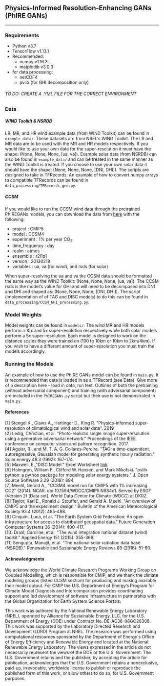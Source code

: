 ## Physics-Informed Resolution-Enhancing GANs (PhIRE GANs)
___
### Requirements
- Python v3.7
- TensorFlow v1.13.1
- Recommended:
    - numpy v1.16.3
    - matplotlib v3.0.3
- for data processing:
    - netCDF4
    - pvlib (for GHI decomposition only)
###### TO DO: CREATE A .YML FILE FOR THE CORRECT ENVIRONMENT
### Data

##### WIND Toolkit & NSRDB
LR, MR, and HR wind example data (from WIND Toolkit) can be found in `example_data/`. These datasets are from NREL's WIND Toolkit. The LR and MR data are to be used with the MR and HR models respectively. If you would like to use your own data for the super-resolution it must have the shape: (None, None, None, [ua, va]). Example solar data (from NSRDB) can also be found in `example_data/` and can be treated in the same manner as the WIND Toolkit is treated. If you choose to use your own solar data it should have the shape: (None, None, None, [DNI, DHI]).
The scripts are designed to take in TFRecords. An example of how to convert numpy arrays to compatible TFRecords can be found in `data_processing/TFRecords_gen.py`.

##### CCSM
If you would like to run the CCSM wind data through the pretrained PhIREGANs models, you can download the data from [here](https://esgf-node.llnl.gov/projects/esgf-llnl/) with the following:
- project : CMIP5
- model : CCSM4
- experiment : 1% per year CO<sub>2</sub>
- time_frequency : day
- realm : atmos
- ensemble : r2i1p1
- version : 20130218
- variables : ua, va (for wind), and rsds (for solar)

When super-resolving the ua and va the CCSM data should be formatted the same way as the WIND Toolkit: (None, None, None, [ua, va]). The CCSM rsds is the model's value for GHI and will need to be decomposed into DNI and DHI and shaped as: (None, None, None, [DNI, DHI]). The script (implementation of of TAG and DISC models) to do this can be found in `data_processing/CCSM_GHI_processing.py`.

### Model Weights
Model weights can be found in `models/`. The wind MR and HR models perform a 10x and 5x super-resolution respectively while both solar models perform a 5x super-resolution. Each model is designed to work on the distance scales they were trained on (100 to 10km or 10km to 2km/4km). If you wish to have a different amount of super-resolution you must train the models accordingly.

### Running the Models
An example of how to use the PhIRE GANs model can be found in `main.py`.
It is recommended that data is loaded in as a TFRecord (see Data).
Give more of a description here - load in data, run test.
Outlines of both the pretraining (without adversarial component) and training (with adversarial component) are included in the `PhIREGANs.py` script but their use is not demonstrated in `main.py`.

#### References
[1] Stengel K., Glaws A., Hettinger D., King R. "Physics-informed super-resolution of climatological wind and solar data". 2019  
[2] Ledig, Christian, et al. "Photo-realistic single image super-resolution using a generative adversarial network." Proceedings of the IEEE conference on computer vision and pattern recognition. 2017.  
[4] Aguiar, R., and M. T. A. G. Collares-Pereira. "TAG: a time-dependent, autoregressive, Gaussian model for generating synthetic hourly radiation." Solar energy 49.3 (1992): 167-174.  
[5] Maxwell, E.,"DISC Model." Excel Worksheet [link](https://www.nrel.gov/grid/solar-resource/disc.html)  
[6] Holmgren, William F., Clifford W. Hansen, and Mark Mikofski. "pvlib python: a python package for modeling solar energy systems." J. Open Source Software 3.29 (2018): 884.  
[7] Meehl, Gerald A., "CCSM4 model run for CMIP5 with 1\% increasing CO2" (2014). NCAR. doi:10.1594/WDCC/CMIP5.NRS4c1. Served by ESGF (Version 2) [Data set]. World Data Center for Climate (WDCC) at DKRZ.  
[8] Taylor, Karl E., Ronald J. Stouffer, and Gerald A. Meehl. "An overview of CMIP5 and the experiment design." Bulletin of the American Meteorological Society 93.4 (2012): 485-498.  
[9] Cinquini, Luca, et al. "The Earth System Grid Federation: An open infrastructure for access to distributed geospatial data." Future Generation Computer Systems 36 (2014): 400-417.  
[10] Draxl, Caroline, et al. "The wind integration national dataset (wind) toolkit." Applied Energy 151 (2015): 355-366.  
[11] Sengupta, Manajit, et al. "The national solar radiation data base (NSRDB)." Renewable and Sustainable Energy Reviews 89 (2018): 51-60.

#### Acknowledgments
We acknowledge the World Climate Research Program’s Working Group on Coupled Modelling, which is responsible for CMIP, and we thank the climate modeling groups (listed CCSM section) for producing and making available their model output. For CMIP the U.S. Department of Energy’s Program for Climate Model Diagnosis and Intercomparison provides coordinating support and led development of software infrastructure in partnership with the Global Organization for Earth System Science Portals.

This work was authored by the National Renewable Energy Laboratory (NREL), operated by Alliance for Sustainable Energy, LLC, for the U.S. Department of Energy (DOE) under Contract No. DE-AC36-08GO28308. This work was supported by the Laboratory Directed Research and Development (LDRD) Program at NREL. The research was performed using computational resources sponsored by the Department of Energy's Office of Energy Efficiency and Renewable Energy and located at the National Renewable Energy Laboratory. The views expressed in the article do not necessarily represent the views of the DOE or the U.S. Government. The U.S. Government retains and the publisher, by accepting the article for publication, acknowledges that the U.S. Government retains a nonexclusive, paid-up, irrevocable, worldwide license to publish or reproduce the published form of this work, or allow others to do so, for U.S. Government purposes.

